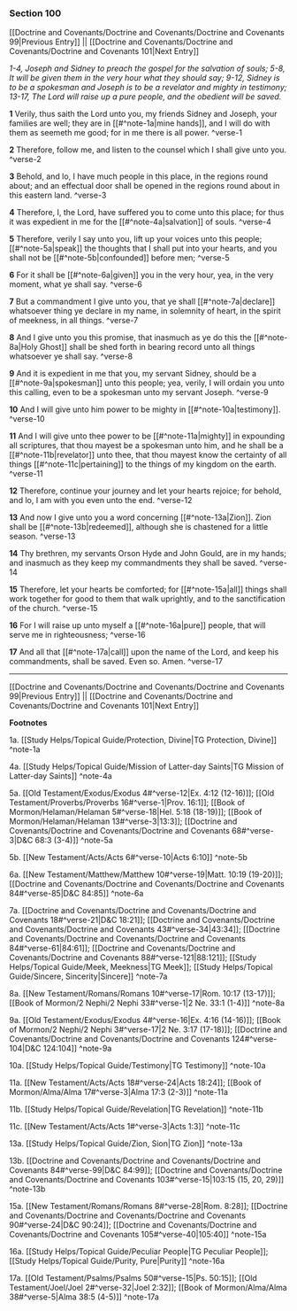 ### Section 100

[[Doctrine and Covenants/Doctrine and Covenants/Doctrine and Covenants 99|Previous Entry]]  ||  [[Doctrine and Covenants/Doctrine and Covenants/Doctrine and Covenants 101|Next Entry]]

*1-4, Joseph and Sidney to preach the gospel for the salvation of souls; 5-8, It will be given them in the very hour what they should say; 9-12, Sidney is to be a spokesman and Joseph is to be a revelator and mighty in testimony; 13-17, The Lord will raise up a pure people, and the obedient will be saved.*

**1**  Verily, thus saith the Lord unto you, my friends Sidney and Joseph, your families are well; they are in [[#^note-1a|mine hands]], and I will do with them as seemeth me good; for in me there is all power. ^verse-1

**2**  Therefore, follow me, and listen to the counsel which I shall give unto you. ^verse-2

**3**  Behold, and lo, I have much people in this place, in the regions round about; and an effectual door shall be opened in the regions round about in this eastern land. ^verse-3

**4**  Therefore, I, the Lord, have suffered you to come unto this place; for thus it was expedient in me for the [[#^note-4a|salvation]] of souls. ^verse-4

**5**  Therefore, verily I say unto you, lift up your voices unto this people; [[#^note-5a|speak]] the thoughts that I shall put into your hearts, and you shall not be [[#^note-5b|confounded]] before men; ^verse-5

**6**  For it shall be [[#^note-6a|given]] you in the very hour, yea, in the very moment, what ye shall say. ^verse-6

**7**  But a commandment I give unto you, that ye shall [[#^note-7a|declare]] whatsoever thing ye declare in my name, in solemnity of heart, in the spirit of meekness, in all things. ^verse-7

**8**  And I give unto you this promise, that inasmuch as ye do this the [[#^note-8a|Holy Ghost]] shall be shed forth in bearing record unto all things whatsoever ye shall say. ^verse-8

**9**  And it is expedient in me that you, my servant Sidney, should be a [[#^note-9a|spokesman]] unto this people; yea, verily, I will ordain you unto this calling, even to be a spokesman unto my servant Joseph. ^verse-9

**10**  And I will give unto him power to be mighty in [[#^note-10a|testimony]]. ^verse-10

**11**  And I will give unto thee power to be [[#^note-11a|mighty]] in expounding all scriptures, that thou mayest be a spokesman unto him, and he shall be a [[#^note-11b|revelator]] unto thee, that thou mayest know the certainty of all things [[#^note-11c|pertaining]] to the things of my kingdom on the earth. ^verse-11

**12**  Therefore, continue your journey and let your hearts rejoice; for behold, and lo, I am with you even unto the end. ^verse-12

**13**  And now I give unto you a word concerning [[#^note-13a|Zion]]. Zion shall be [[#^note-13b|redeemed]], although she is chastened for a little season. ^verse-13

**14**  Thy brethren, my servants Orson Hyde and John Gould, are in my hands; and inasmuch as they keep my commandments they shall be saved. ^verse-14

**15**  Therefore, let your hearts be comforted; for [[#^note-15a|all]] things shall work together for good to them that walk uprightly, and to the sanctification of the church. ^verse-15

**16**  For I will raise up unto myself a [[#^note-16a|pure]] people, that will serve me in righteousness; ^verse-16

**17**  And all that [[#^note-17a|call]] upon the name of the Lord, and keep his commandments, shall be saved. Even so. Amen. ^verse-17


---
[[Doctrine and Covenants/Doctrine and Covenants/Doctrine and Covenants 99|Previous Entry]]  ||  [[Doctrine and Covenants/Doctrine and Covenants/Doctrine and Covenants 101|Next Entry]]


**Footnotes**


1a. [[Study Helps/Topical Guide/Protection, Divine|TG Protection, Divine]] ^note-1a

4a. [[Study Helps/Topical Guide/Mission of Latter-day Saints|TG Mission of Latter-day Saints]] ^note-4a

5a. [[Old Testament/Exodus/Exodus 4#^verse-12|Ex. 4:12 (12-16)]]; [[Old Testament/Proverbs/Proverbs 16#^verse-1|Prov. 16:1]]; [[Book of Mormon/Helaman/Helaman 5#^verse-18|Hel. 5:18 (18-19)]]; [[Book of Mormon/Helaman/Helaman 13#^verse-3|13:3]]; [[Doctrine and Covenants/Doctrine and Covenants/Doctrine and Covenants 68#^verse-3|D&C 68:3 (3-4)]] ^note-5a

5b. [[New Testament/Acts/Acts 6#^verse-10|Acts 6:10]] ^note-5b

6a. [[New Testament/Matthew/Matthew 10#^verse-19|Matt. 10:19 (19-20)]]; [[Doctrine and Covenants/Doctrine and Covenants/Doctrine and Covenants 84#^verse-85|D&C 84:85]] ^note-6a

7a. [[Doctrine and Covenants/Doctrine and Covenants/Doctrine and Covenants 18#^verse-21|D&C 18:21]]; [[Doctrine and Covenants/Doctrine and Covenants/Doctrine and Covenants 43#^verse-34|43:34]]; [[Doctrine and Covenants/Doctrine and Covenants/Doctrine and Covenants 84#^verse-61|84:61]]; [[Doctrine and Covenants/Doctrine and Covenants/Doctrine and Covenants 88#^verse-121|88:121]]; [[Study Helps/Topical Guide/Meek, Meekness|TG Meek]]; [[Study Helps/Topical Guide/Sincere, Sincerity|Sincere]] ^note-7a

8a. [[New Testament/Romans/Romans 10#^verse-17|Rom. 10:17 (13-17)]]; [[Book of Mormon/2 Nephi/2 Nephi 33#^verse-1|2 Ne. 33:1 (1-4)]] ^note-8a

9a. [[Old Testament/Exodus/Exodus 4#^verse-16|Ex. 4:16 (14-16)]]; [[Book of Mormon/2 Nephi/2 Nephi 3#^verse-17|2 Ne. 3:17 (17-18)]]; [[Doctrine and Covenants/Doctrine and Covenants/Doctrine and Covenants 124#^verse-104|D&C 124:104]] ^note-9a

10a. [[Study Helps/Topical Guide/Testimony|TG Testimony]] ^note-10a

11a. [[New Testament/Acts/Acts 18#^verse-24|Acts 18:24]]; [[Book of Mormon/Alma/Alma 17#^verse-3|Alma 17:3 (2-3)]] ^note-11a

11b. [[Study Helps/Topical Guide/Revelation|TG Revelation]] ^note-11b

11c. [[New Testament/Acts/Acts 1#^verse-3|Acts 1:3]] ^note-11c

13a. [[Study Helps/Topical Guide/Zion, Sion|TG Zion]] ^note-13a

13b. [[Doctrine and Covenants/Doctrine and Covenants/Doctrine and Covenants 84#^verse-99|D&C 84:99]]; [[Doctrine and Covenants/Doctrine and Covenants/Doctrine and Covenants 103#^verse-15|103:15 (15, 20, 29)]] ^note-13b

15a. [[New Testament/Romans/Romans 8#^verse-28|Rom. 8:28]]; [[Doctrine and Covenants/Doctrine and Covenants/Doctrine and Covenants 90#^verse-24|D&C 90:24]]; [[Doctrine and Covenants/Doctrine and Covenants/Doctrine and Covenants 105#^verse-40|105:40]] ^note-15a

16a. [[Study Helps/Topical Guide/Peculiar People|TG Peculiar People]]; [[Study Helps/Topical Guide/Purity, Pure|Purity]] ^note-16a

17a. [[Old Testament/Psalms/Psalms 50#^verse-15|Ps. 50:15]]; [[Old Testament/Joel/Joel 2#^verse-32|Joel 2:32]]; [[Book of Mormon/Alma/Alma 38#^verse-5|Alma 38:5 (4-5)]] ^note-17a